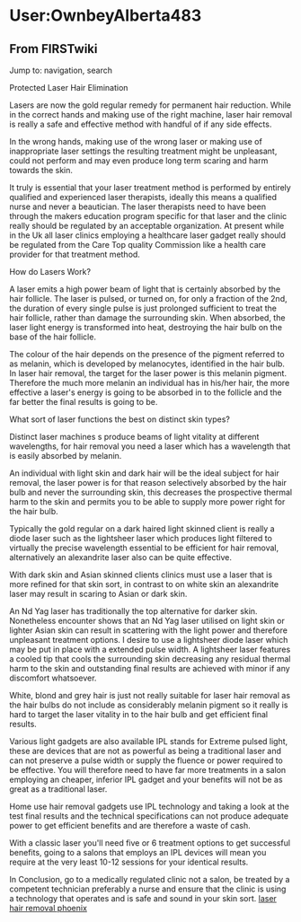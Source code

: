# User:OwnbeyAlberta483

## From FIRSTwiki

Jump to: navigation, search

Protected Laser Hair Elimination

Lasers are now the gold regular remedy for permanent hair reduction. While in the correct hands and making use of the right machine, laser hair removal is really a safe and effective method with handful of if any side effects.

In the wrong hands, making use of the wrong laser or making use of inappropriate laser settings the resulting treatment might be unpleasant, could not perform and may even produce long term scaring and harm towards the skin.

It truly is essential that your laser treatment method is performed by entirely qualified and experienced laser therapists, ideally this means a qualified nurse and never a beautician. The laser therapists need to have been through the makers education program specific for that laser and the clinic really should be regulated by an acceptable organization. At present while in the Uk all laser clinics employing a healthcare laser gadget really should be regulated from the Care Top quality Commission like a health care provider for that treatment method.

How do Lasers Work?

A laser emits a high power beam of light that is certainly absorbed by the hair follicle. The laser is pulsed, or turned on, for only a fraction of the 2nd, the duration of every single pulse is just prolonged sufficient to treat the hair follicle, rather than damage the surrounding skin. When absorbed, the laser light energy is transformed into heat, destroying the hair bulb on the base of the hair follicle.

The colour of the hair depends on the presence of the pigment referred to as melanin, which is developed by melanocytes, identified in the hair bulb. In laser hair removal, the target for the laser power is this melanin pigment. Therefore the much more melanin an individual has in his/her hair, the more effective a laser's energy is going to be absorbed in to the follicle and the far better the final results is going to be.

What sort of laser functions the best on distinct skin types?

Distinct laser machines s produce beams of light vitality at different wavelengths, for hair removal you need a laser which has a wavelength that is easily absorbed by melanin.

An individual with light skin and dark hair will be the ideal subject for hair removal, the laser power is for that reason selectively absorbed by the hair bulb and never the surrounding skin, this decreases the prospective thermal harm to the skin and permits you to be able to supply more power right for the hair bulb.

Typically the gold regular on a dark haired light skinned client is really a diode laser such as the lightsheer laser which produces light filtered to virtually the precise wavelength essential to be efficient for hair removal, alternatively an alexandrite laser also can be quite effective.

With dark skin and Asian skinned clients clinics must use a laser that is more refined for that skin sort, in contrast to on white skin an alexandrite laser may result in scaring to Asian or dark skin.

An Nd Yag laser has traditionally the top alternative for darker skin. Nonetheless encounter shows that an Nd Yag laser utilised on light skin or lighter Asian skin can result in scattering with the light power and therefore unpleasant treatment options. I desire to use a lightsheer diode laser which may be put in place with a extended pulse width. A lightsheer laser features a cooled tip that cools the surrounding skin decreasing any residual thermal harm to the skin and outstanding final results are achieved with minor if any discomfort whatsoever.

White, blond and grey hair is just not really suitable for laser hair removal as the hair bulbs do not include as considerably melanin pigment so it really is hard to target the laser vitality in to the hair bulb and get efficient final results.

Various light gadgets are also available IPL stands for Extreme pulsed light, these are devices that are not as powerful as being a traditional laser and can not preserve a pulse width or supply the fluence or power required to be effective. You will therefore need to have far more treatments in a salon employing an cheaper, inferior IPL gadget and your benefits will not be as great as a traditional laser.

Home use hair removal gadgets use IPL technology and taking a look at the test final results and the technical specifications can not produce adequate power to get efficient benefits and are therefore a waste of cash.

With a classic laser you'll need five or 6 treatment options to get successful benefits, going to a salons that employs an IPL devices will mean you require at the very least 10-12 sessions for your identical results.

In Conclusion, go to a medically regulated clinic not a salon, be treated by a competent technician preferably a nurse and ensure that the clinic is using a technology that operates and is safe and sound in your skin sort. [laser hair removal phoenix](http://www.camelbacklaser.com "http://www.camelbacklaser.com")
